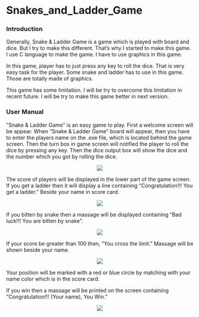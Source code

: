 # Snakes_and_Ladder_Game
### Introduction
Generally, Snake & Ladder Game is a game which is played with board and dice. But I try to make this different. That’s why I started to make this game. I use C language to make the game. I have to use graphics in this game.

In this game, player has to just press any key to roll the dice. That is very easy task for the player. Some snake and ladder has to use in this game. Those are totally made of graphics.

This game has some limitation. I will be try to overcome this limitation in recent future. I will be try to make this game better in next version.

### User Manual
“Snake & Ladder Game” is an easy game to play. First a welcome screen will be appear.  When “Snake & Ladder Game”  board  will appear, then you have to enter the players name on the .exe file, which is located behind the game screen. Then the turn box in game screen will notified the player to roll the dice by pressing any key. Then the dice output box will show the dice and the number which you got by rolling the dice.

<p align="center">
  <img  src="https://user-images.githubusercontent.com/30622444/54769407-53846100-4c2b-11e9-9781-52b39c4b6bbc.jpg">
</p>

The score of players will be displayed in the lower part of the game screen.
If you get a ladder then it will display a line containing “Congratulation!!! You get a ladder.” Beside your name in score card. 

<p align="center">
  <img  src="https://user-images.githubusercontent.com/30622444/54769420-58491500-4c2b-11e9-8477-6431e3fa67a8.jpg">
</p>

If you bitten by snake then a massage will be displayed containing “Bad luck!!! You are bitten by snake”.

<p align="center">
  <img  src="https://user-images.githubusercontent.com/30622444/54769428-5aab6f00-4c2b-11e9-8a4a-beca2bfa2e91.jpg">
</p>

If your score be greater than 100 then, “You cross the limit.” Massage will be shown beside your name.

<p align="center">
  <img  src="https://user-images.githubusercontent.com/30622444/54769434-5d0dc900-4c2b-11e9-90e1-6bf861220e9f.jpg">
</p>

Your position will be marked with a red or blue circle by matching with your name color which is in the score card.

If you win then a massage will be printed on the screen containing
“Congratulation!!!
(Your name), You Win.”

<p align="center">
  <img  src="https://user-images.githubusercontent.com/30622444/54769441-6008b980-4c2b-11e9-8be3-b962a3fdaed1.jpg">
</p>
